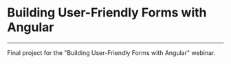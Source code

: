 # Building User-Friendly Forms with Angular
---
Final project for the "Building User-Friendly Forms with Angular" webinar.
